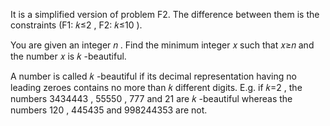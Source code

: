 It is a simplified version of problem F2. The difference between them is the constraints (F1: 𝑘≤2
, F2: 𝑘≤10
).

You are given an integer 𝑛
. Find the minimum integer 𝑥
 such that 𝑥≥𝑛
 and the number 𝑥
 is 𝑘
-beautiful.

A number is called 𝑘
-beautiful if its decimal representation having no leading zeroes contains no more than 𝑘
 different digits. E.g. if 𝑘=2
, the numbers 3434443
, 55550
, 777
 and 21
 are 𝑘
-beautiful whereas the numbers 120
, 445435
 and 998244353
 are not.